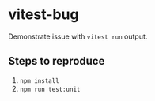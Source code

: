 # vitest-bug

Demonstrate issue with `vitest run` output.

## Steps to reproduce

1. `npm install`
2. `npm run test:unit`
